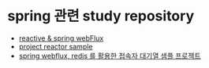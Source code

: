 # spring 관련 study repository

- [reactive & spring webFlux](reactive/readme.md)
- [project reactor sample](reactive/reactor/readme.md)
- [spring webflux, redis 를 활용한 접속자 대기열 샘플 프로젝트](reactive/reactive-queue/reamde.md)
